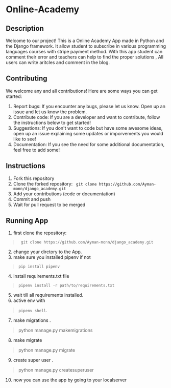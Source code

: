 
# Online-Academy

## Description
Welcome to our project! This is a Online Academy App made in Python and the Django framework. It allow student to subscribe in various programming languages courses with stripe payment method. With this app student can comment their error and teachers can help to find the proper solutions , All users can write aritcles and comment in the blog. 

## Contributing
We welcome any and all contributions! Here are some ways you can get started:
1. Report bugs: If you encounter any bugs, please let us know. Open up an issue and let us know the problem.
2. Contribute code: If you are a developer and want to contribute, follow the instructions below to get started!
3. Suggestions: If you don't want to code but have some awesome ideas, open up an issue explaining some updates or imporvements you would like to see!
4. Documentation: If you see the need for some additional documentation, feel free to add some!

## Instructions
1. Fork this repository
2. Clone the forked repository: ` git clone https://github.com/Ayman-monn/django_academy.git`
3. Add your contributions (code or documentation)
4. Commit and push
5. Wait for pull request to be merged
## Running App 
1. first clone the repository: 
>` git clone https://github.com/Ayman-monn/django_academy.git` 
2. change your dirctory to the App. 
3. make sure you installed pipenv if not 
>` pip install pipenv ` 
4. install requirements.txt file
>` pipenv install -r path/to/requirements.txt ` 
5. wait till all requirements installed. 
6. active env with
>`pipenv shell`. 
7. make migrations .
>python manage.py makemigrations
8. make migrate
>python manage.py migrate
9. create super user .
>python manage.py createsuperuser
10. now you can use the app by going to your localserver  